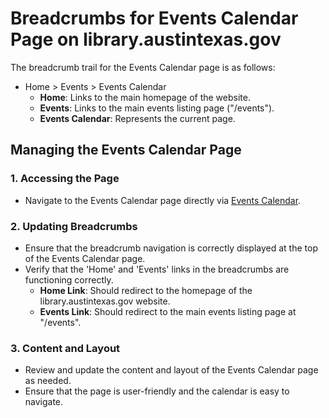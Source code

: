 
# Breadcrumbs for Events Calendar Page on library.austintexas.gov

The breadcrumb trail for the Events Calendar page is as follows:

- Home > Events > Events Calendar
  - **Home**: Links to the main homepage of the website.
  - **Events**: Links to the main events listing page ("/events").
  - **Events Calendar**: Represents the current page.

## Managing the Events Calendar Page

### 1. Accessing the Page

- Navigate to the Events Calendar page directly via [Events Calendar](https://library.austintexas.gov/events/calendar).

### 2. Updating Breadcrumbs

- Ensure that the breadcrumb navigation is correctly displayed at the top of the Events Calendar page.
- Verify that the 'Home' and 'Events' links in the breadcrumbs are functioning correctly.
  - **Home Link**: Should redirect to the homepage of the library.austintexas.gov website.
  - **Events Link**: Should redirect to the main events listing page at "/events".

### 3. Content and Layout

- Review and update the content and layout of the Events Calendar page as needed.
- Ensure that the page is user-friendly and the calendar is easy to navigate.